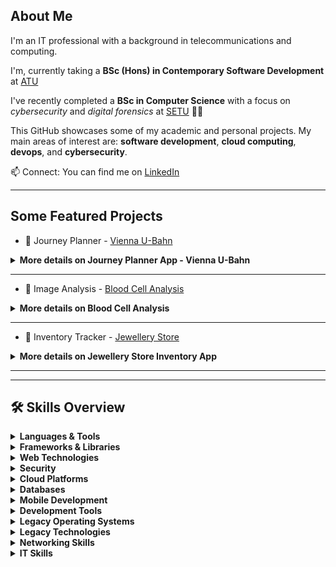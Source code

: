## About Me

I'm an IT professional with a background in telecommunications and computing.

I'm, currently taking a **BSc (Hons) in Contemporary Software Development** at [ATU](https://www.atu.ie/)

I've recently completed a **BSc in Computer Science** with a focus on *cybersecurity* and *digital forensics* at [SETU](https://www.setu.ie/) 👨‍🎓


This GitHub showcases some of my academic and personal projects.
My main areas of interest are: **software development**, **cloud computing**, **devops**, and **cybersecurity**.

📫 Connect:
You can find me on [LinkedIn](https://linkedin.com/in/michaelkevinmckibbin)

---


## Some Featured Projects
- 🚋 Journey Planner - [Vienna U-Bahn](https://github.com/MichaelMcKibbin/ViennaUBahn)
<details>
<summary><strong>More details on Journey Planner App - Vienna U-Bahn</strong></summary>

Repo: [ViennaUBahn](https://github.com/MichaelMcKibbin/ViennaUBahn)
- An application to plan and display a trip on the Vienna U-Bahn underground network
- Built with Java & JavaFX
- Demonstrates the differences in various search algorithms some of which generate multiple possible routes.
- BFS: Breadth First Search
- DFS: Depth First Search - Iterative
- DFS: Depth First Search - Recursive
- Dijkstra's Algorithm - Shortest Route / Least Cost
- Allows adding of extra stops (waypoints)
- Weighting based on cost, time, & distance
- Colour coded route map and route stations list
- Various metrics calculated including calculated distance between stations & euclidian distance, travel time, & processing time.
</details>

---
- 🔬 Image Analysis - [Blood Cell Analysis](https://github.com/MichaelMcKibbin/ImageAnalysis)

<details>
<summary><strong>More details on Blood Cell Analysis</strong></summary>

Repo: [ImageAnalysis](https://github.com/MichaelMcKibbin/ImageAnalysis)
- An application for analyzing microscope images to detect and count blood cells using computer vision techniques.
- Built with Java & JavaFX
- Uses Union-Find algorithm
- Identifies cells by colour, shape, & size
- Implements custom image processing filters
</details>

---
- 💍 Inventory Tracker - [Jewellery Store](https://github.com/MichaelMcKibbin/JS1)
<details>
<summary><strong>More details on Jewellery Store Inventory App</strong></summary>

Repo: [ImageAnalysis](https://github.com/MichaelMcKibbin/ImageAnalysis)
- An application for tracking inventory in a jewellery store.
- Built with Java & JavaFX
- Uses custom nested linked lists.
- Various methods for searching and displaying inventory items are offered.
</details>

---

---
## 🛠 Skills Overview

<details>
<summary><strong>Languages & Tools</strong></summary>

Java, Python, JavaScript, HTML/CSS, SQL, and more.
Oracle Certified Associate Java SE Programmer 


</details>

<details>
<summary><strong>Frameworks & Libraries</strong></summary>

JavaFX, OpenCV, React, Node.js

</details>

<details>
<summary><strong>Web Technologies</strong></summary>

REST APIs, Bootstrap, Responsive Design, HTTP/HTTPS, JSON/XML

</details>

<details>
<summary><strong>Security</strong></summary>

Kali Linux, Penetration Testing, Wireshark, Cryptography, Nmap, Metasploit, Burp Suite

</details>

<details>
<summary><strong>Cloud Platforms</strong></summary>

Certified **AWS Cloud Practitioner**

EC2, S3, RDS, Route 53, IAM, Lambda, CloudWatch, Terraform, etc.

</details>

<details>
<summary><strong>Databases</strong></summary>

MongoDB, MySQL

</details>

<details>
<summary><strong>Mobile Development</strong></summary>

Android Studio, Android SDK, Gradle, Mobile UI/UX

</details>

<details>
<summary><strong>Development Tools</strong></summary>

Git, GitHub, IntelliJ IDEA, VS Code, Maven

</details>

<details>
<summary><strong>Legacy Operating Systems</strong></summary>

MS-DOS / PC-DOS, Windows 3.x / 9x / ME / NT / 2000 / XP / 7 / 8, Mandrake Linux, Classic Mac OS, OS/2, Novell NetWare

</details>

<details>
<summary><strong>Legacy Technologies</strong></summary>

Batch Scripting, Visual Basic, BASIC/QBasic, VBA

</details>

<details>
<summary><strong>Networking Skills</strong></summary>

**Protocols:** TCP/IP, OSPF, BGP, EIGRP, IPv4/IPv6, VLANs, STP, DHCP, DNS  
**Security:** ACLs, Firewalls, VPNs (IPSec/SSL), IPS/IDS, Port Security, AAA, NAT/PAT  
**Cisco Hardware:** Routers, Switches, Wireless Controllers, Security Appliances  
**Services:** QoS, VoIP, WAN, SDN, Cloud Networking, Security Operations  
**Management:** SNMP, Console Access  
**Troubleshooting Tools:** Ping, Traceroute, Wireshark, Network Analyzers, Cisco Show/Debug Commands

</details>

<details>
<summary><strong>IT Skills</strong></summary>

Hardware Troubleshooting, Operating Systems, PC Components, Mobile Devices, Networking, System Configuration, User Support, Preventive Maintenance

</details>




<!--
**MichaelMcKibbin/MichaelMcKibbin** is a ✨ _special_ ✨ repository because its `README.md` (this file) appears on my GitHub profile.
-->
